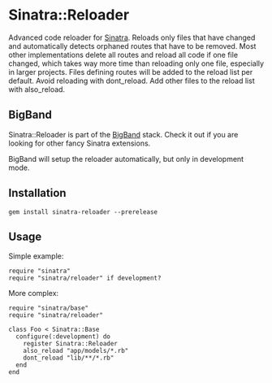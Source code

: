 Sinatra::Reloader
=================

Advanced code reloader for [Sinatra](http://sinatrarb.com). Reloads only files that have
changed and automatically detects orphaned routes that have to be removed. Most other
implementations delete all routes and reload all code if one file changed, which takes way
more time than reloading only one file, especially in larger projects. Files defining
routes will be added to the reload list per default. Avoid reloading with dont_reload. Add
other files to the reload list with also_reload.

BigBand
-------

Sinatra::Reloader is part of the [BigBand](http://github.com/rkh/big_band) stack.
Check it out if you are looking for other fancy Sinatra extensions.

BigBand will setup the reloader automatically, but only in development mode.

Installation
------------

    gem install sinatra-reloader --prerelease

Usage
-----

Simple example:

    require "sinatra"
    require "sinatra/reloader" if development?

More complex:

    require "sinatra/base"
    require "sinatra/reloader"
    
    class Foo < Sinatra::Base
      configure(:development) do
        register Sinatra::Reloader
        also_reload "app/models/*.rb"
        dont_reload "lib/**/*.rb"
      end
    end
